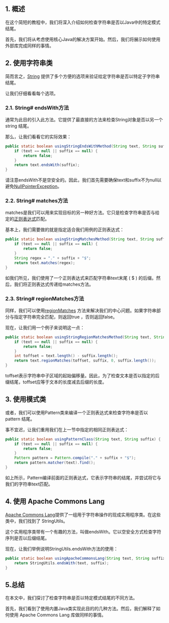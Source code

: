 ## 1. 概述

在这个简短的教程中，我们将深入介绍如何检查字符串是否以Java中的特定模式结尾。

首先，我们将从考虑使用核心Java的解决方案开始。然后，我们将展示如何使用外部库完成同样的事情。

## 2. 使用字符串类

简而言之，[String](https://docs.oracle.com/en/java/javase/11/docs/api/java.base/java/lang/String.html) 提供了多个方便的选项来验证给定字符串是否以特定子字符串结尾。

让我们仔细看看每个选项。

### 2.1. String# endsWith方法

通常为此目的引入此方法。它提供了最直接的方法来检查String对象是否以另一个 string 结尾。

那么，让我们看看它的实际效果：

```java
public static boolean usingStringEndsWithMethod(String text, String suffix) {
    if (text == null || suffix == null) {
        return false;
    }
    return text.endsWith(suffix);
}
```

请注意endsWith不是空安全的。因此，我们首先需要确保text和suffix不为null以避免[NullPointerException](https://www.baeldung.com/java-illegalargumentexception-or-nullpointerexception#nullpointerexception)。

### 2.2. String# matches方法

matches是我们可以用来实现目标的另一种好方法。它只是检查字符串是否与给定的[正则表达式](https://www.baeldung.com/regular-expressions-java)匹配。

基本上，我们需要做的就是指定适合我们用例的正则表达式：

```java
public static boolean usingStringMatchesMethod(String text, String suffix) {
    if (text == null || suffix == null) {
        return false;
    }
    String regex = "." + suffix + "$";
    return text.matches(regex);
}
```

如我们所见，我们使用了一个正则表达式来匹配字符串text末尾 ( $ ) 的后缀。然后，我们将正则表达式传递给matches方法。

### 2.3. String# regionMatches方法

同样，我们可以使用[regionMatches](https://www.baeldung.com/string/region-matches) 方法来解决我们的中心问题。如果字符串部分与指定字符串完全匹配，则返回true ，否则返回false。

现在，让我们用一个例子来说明这一点：

```java
public static boolean usingStringRegionMatchesMethod(String text, String suffix) {
    if (text == null || suffix == null) {
        return false;
    }
    int toffset = text.length() - suffix.length();
    return text.regionMatches(toffset, suffix, 0, suffix.length());
}
```

toffset表示字符串中子区域的起始偏移量。因此，为了检查文本是否以指定的后缀结尾，toffset应等于文本的长度减去后缀的长度。

## 3. 使用模式类

或者，我们可以使用Pattern类来编译一个正则表达式来检查字符串是否以 pattern 结尾。

事不宜迟，让我们重用我们在上一节中指定的相同正则表达式：

```java
public static boolean usingPatternClass(String text, String suffix) {
    if (text == null || suffix == null) {
        return false;
    }
    Pattern pattern = Pattern.compile("." + suffix + "$");
    return pattern.matcher(text).find();
}
```

如上所示，Pattern编译前面的正则表达式，它表示字符串的结尾，并尝试将它与我们的字符串text匹配。

## 4. 使用 Apache Commons Lang

[Apache Commons Lang](https://www.baeldung.com/java-commons-lang-3)提供了一组用于字符串操作的现成实用程序类。在这些类中，我们找到了 StringUtils。

这个实用程序类带有一个有趣的方法，叫做endsWith。它以空安全方式检查字符序列是否以后缀结尾。

现在，让我们举例说明StringUtils.endsWith方法的使用：

```java
public static boolean usingApacheCommonsLang(String text, String suffix) {
    return StringUtils.endsWith(text, suffix);
}
```

## 5.总结

在本文中，我们探讨了检查字符串是否以特定模式结尾的不同方法。

首先，我们看到了使用内置Java类实现此目的的几种方法。然后，我们解释了如何使用 Apache Commons Lang 库做同样的事情。